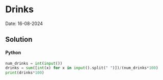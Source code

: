 
# Drinks

Date: 16-08-2024

## Solution
#### Python
```python
num_drinks = int(input())
drinks = sum([int(x) for x in input().split(" ")])/(num_drinks*100)
print(drinks*100)
```
        